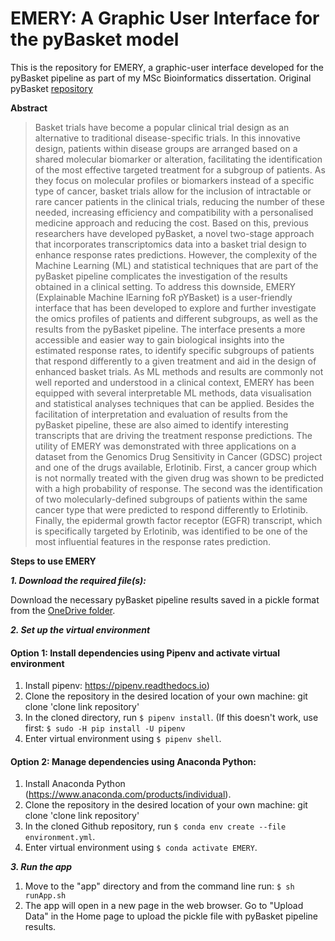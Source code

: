 # EMERY: A Graphic User Interface for the pyBasket model

This is the repository for EMERY, a graphic-user interface developed for the pyBasket pipeline as part of my MSc Bioinformatics dissertation. Original pyBasket [repository](https://glasgowcompbio.github.io/pyBasket/)

**Abstract**
>Basket trials have become a popular clinical trial design as an alternative to traditional disease-specific trials. In this innovative design, patients within disease groups are arranged based on a shared molecular biomarker or alteration, facilitating the identification of the most effective targeted treatment for a subgroup of patients. As they focus on molecular profiles or biomarkers instead of a specific type of cancer, basket trials allow for the inclusion of intractable or rare cancer patients in the clinical trials, reducing the number of these needed, increasing efficiency and compatibility with a personalised medicine approach and reducing the cost. Based on this, previous researchers have developed pyBasket, a novel two-stage approach that incorporates transcriptomics data into a basket trial design to enhance response rates predictions. However, the complexity of the Machine Learning (ML) and statistical techniques that are part of the pyBasket pipeline complicates the investigation of the results obtained in a clinical setting. To address this downside, EMERY (Explainable Machine lEarning foR pYBasket) is a user-friendly interface that has been developed to explore and further investigate the omics profiles of patients and different subgroups, as well as the results from the pyBasket pipeline. The interface presents a more accessible and easier way to gain biological insights into the estimated response rates, to identify specific subgroups of patients that respond differently to a given treatment and aid in the design of enhanced basket trials. As ML methods and results are commonly not well reported and understood in a clinical context, EMERY has been equipped with several interpretable ML methods, data visualisation and statistical analyses techniques that can be applied. Besides the facilitation of interpretation and evaluation of results from the pyBasket pipeline, these are also aimed to identify interesting transcripts that are driving the treatment response predictions. The utility of EMERY was demonstrated with three applications on a dataset from the Genomics Drug Sensitivity in Cancer (GDSC) project and one of the drugs available, Erlotinib. First, a cancer group which is not normally treated with the given drug was shown to be predicted with a high probability of response. The second was the identification of two molecularly-defined subgroups of patients within the same cancer type that were predicted to respond differently to Erlotinib. Finally, the epidermal growth factor receptor (EGFR) transcript, which is specifically targeted by Erlotinib, was identified to be one of the most influential features in the response rates prediction.

**Steps to use EMERY**

***1. Download the required file(s):***

Download the necessary pyBasket pipeline results saved in a pickle format from the [OneDrive folder](https://gla-my.sharepoint.com/:f:/g/personal/ronan_daly_glasgow_ac_uk/Eod_I6-9hDtCgJ1CmKdBJCAB66sciwg58zlxDHD2fgtsMw?e=0MA2gb).

***2. Set up the virtual environment***

#### Option 1: Install dependencies using Pipenv and activate virtual environment
   1. Install pipenv: https://pipenv.readthedocs.io)
   2. Clone the repository in the desired location of your own machine: git clone 'clone link repository'
   3. In the cloned directory, run `$ pipenv install`. (If this doesn't work, use first: `$ sudo -H pip install -U pipenv`
   4. Enter virtual environment using `$ pipenv shell`.

#### Option 2: Manage dependencies using Anaconda Python:
   1. Install Anaconda Python (https://www.anaconda.com/products/individual).
   2. Clone the repository in the desired location of your own machine: git clone 'clone link repository'
   3. In the cloned Github repository, run `$ conda env create --file environment.yml`.
   4. Enter virtual environment using `$ conda activate EMERY`.
 
***3. Run the app***

 1. Move to the "app" directory and from the command line run: `$ sh runApp.sh`
 2. The app will open in a new page in the web browser. Go to "Upload Data" in the Home page to upload the pickle file with pyBasket pipeline results.
